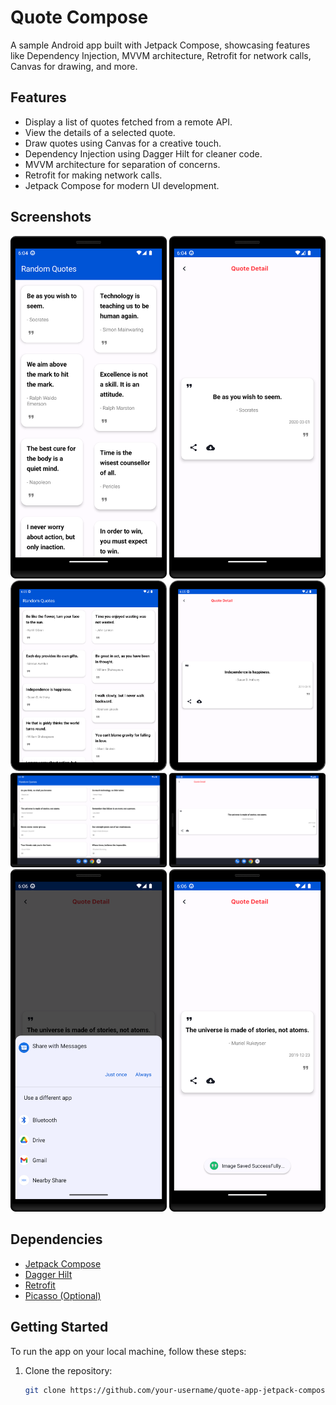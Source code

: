 # Quote Compose

A sample Android app built with Jetpack Compose, showcasing features like Dependency Injection, MVVM architecture, Retrofit for network calls, Canvas for drawing, and more.

## Features

- Display a list of quotes fetched from a remote API.
- View the details of a selected quote.
- Draw quotes using Canvas for a creative touch.
- Dependency Injection using Dagger Hilt for cleaner code.
- MVVM architecture for separation of concerns.
- Retrofit for making network calls.
- Jetpack Compose for modern UI development.

## Screenshots

<img src="https://github.com/KhubaibKhan4/Quotes-Compose/raw/master/screenshots/Screenshot_20230930_180427.png" width="250" alt="Quote List">
<img src="https://github.com/KhubaibKhan4/Quotes-Compose/raw/master/screenshots/Screenshot_20230930_180451.png" width="250" alt="Quote Detail">
<img src="https://github.com/KhubaibKhan4/Quotes-Compose/raw/master/screenshots/Screenshot_20230930_180521.png" width="250" alt="Quote Canvas">
<img src="https://github.com/KhubaibKhan4/Quotes-Compose/raw/master/screenshots/Screenshot_20230930_180530.png" width="250" alt="Quote Detail 2">
<img src="https://github.com/KhubaibKhan4/Quotes-Compose/raw/master/screenshots/Screenshot_20230930_180545.png" width="250" alt="Quote Canvas 2">
<img src="https://github.com/KhubaibKhan4/Quotes-Compose/raw/master/screenshots/Screenshot_20230930_180554.png" width="250" alt="Quote Detail 3">
<img src="https://github.com/KhubaibKhan4/Quotes-Compose/raw/master/screenshots/Screenshot_20230930_180605.png" width="250" alt="Quote Canvas 3">
<img src="https://github.com/KhubaibKhan4/Quotes-Compose/raw/master/screenshots/Screenshot_20230930_180614.png" width="250" alt="Quote Detail 4">



## Dependencies

- [Jetpack Compose](https://developer.android.com/jetpack/compose)
- [Dagger Hilt](https://dagger.dev/hilt/)
- [Retrofit](https://square.github.io/retrofit/)
- [Picasso (Optional)](https://square.github.io/picasso/)

## Getting Started

To run the app on your local machine, follow these steps:

1. Clone the repository:

   ```bash
   git clone https://github.com/your-username/quote-app-jetpack-compose.git

